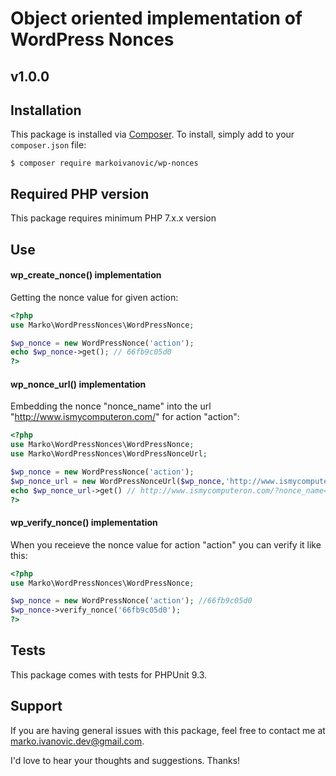 # Object oriented implementation of WordPress Nonces
## v1.0.0

## Installation

This package is installed via [Composer](http://getcomposer.org/). To install, simply add to your `composer.json` file:

```
$ composer require markoivanovic/wp-nonces
```
## Required PHP version
This package requires minimum PHP 7.x.x version

## Use
#### wp_create_nonce() implementation
Getting the nonce value for given action:

```php
<?php
use Marko\WordPressNonces\WordPressNonce;

$wp_nonce = new WordPressNonce('action');
echo $wp_nonce->get(); // 66fb9c05d0
?>
```

#### wp_nonce_url() implementation
Embedding the nonce "nonce_name" into the url "http://www.ismycomputeron.com/" for action "action":

```php
<?php
use Marko\WordPressNonces\WordPressNonce;
use Marko\WordPressNonces\WordPressNonceUrl;

$wp_nonce = new WordPressNonce('action');
$wp_nonce_url = new WordPressNonceUrl($wp_nonce,'http://www.ismycomputeron.com/','nonce_name');
echo $wp_nonce_url->get() // http://www.ismycomputeron.com/?nonce_name=66fb9c05d0
?>
```
#### wp_verify_nonce() implementation
When you receieve the nonce value for action "action" you can verify it like this:

```php
<?php
use Marko\WordPressNonces\WordPressNonce;

$wp_nonce = new WordPressNonce('action'); //66fb9c05d0
$wp_nonce->verify_nonce('66fb9c05d0');
?>
```

## Tests
This package comes with tests for PHPUnit 9.3.

## Support
If you are having general issues with this package, feel free to contact me at marko.ivanovic.dev@gmail.com.

I'd love to hear your thoughts and suggestions. Thanks!